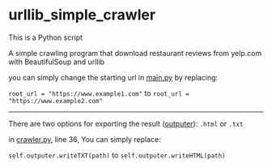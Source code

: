 # urllib_simple_crawler
This is a Python script

A simple crawling program that download restaurant reviews from yelp.com with BeautifulSoup and urllib

you can simply change the starting url in [main.py](https://github.com/JeffreyWang2864/urllib_simple_crawler/blob/master/main.py)
by replacing: 

`root_url = "https://www.example1.com"` to `root_url = "https://www.example2.com"`

---

There are two options for exporting the result ([outputer](https://github.com/JeffreyWang2864/urllib_simple_crawler/blob/master/crawl/outputer.py)): `.html` or `.txt`


in [crawler.py](https://github.com/JeffreyWang2864/urllib_simple_crawler/blob/master/crawl/crawler.py), line 36, You can simply replace:

`self.outputer.writeTXT(path)` to `self.outputer.writeHTML(path)`
